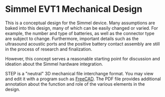 # Simmel EVT1 Mechanical Design

This is a conceptual design for the Simmel device. Many assumptions are baked into
this design, many of which can be easily changed or varied. For example, the number
and type of batteries, as well as the connector type are subject to change. Furthermore,
important details such as the ultrasound acoustic ports and the positive battery contact
assembly are still in the process of research and finalization. 

However, this concept serves a reasonable starting point for discussion and ideation
about the Simmel hardware integration. 

STEP is a "neutral" 3D mechanical file interchange format. You may view and edit it
with a program such as [FreeCAD](https://www.freecadweb.org/). The PDF file provides additional
annotation about the function and role of the various elements in the design.

